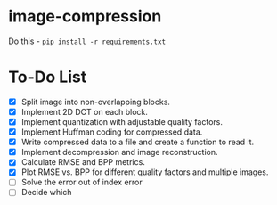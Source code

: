 # image-compression

Do this - `pip install -r requirements.txt`

# To-Do List

- [x] Split image into non-overlapping blocks.
- [x] Implement 2D DCT on each block.
- [x] Implement quantization with adjustable quality factors.
- [x] Implement Huffman coding for compressed data.
- [x] Write compressed data to a file and create a function to read it.
- [x] Implement decompression and image reconstruction.
- [x] Calculate RMSE and BPP metrics.
- [x] Plot RMSE vs. BPP for different quality factors and multiple images.
- [ ] Solve the error out of index error
- [ ] Decide which

